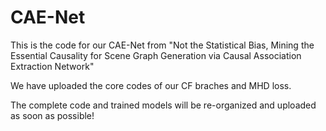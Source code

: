 # CAE-Net

This is the code for our CAE-Net from "Not the Statistical Bias, Mining the Essential Causality for Scene Graph Generation via Causal Association Extraction Network"

We have uploaded the core codes of our CF braches and MHD loss. 

The complete code and trained models will be re-organized and uploaded as soon as possible!
